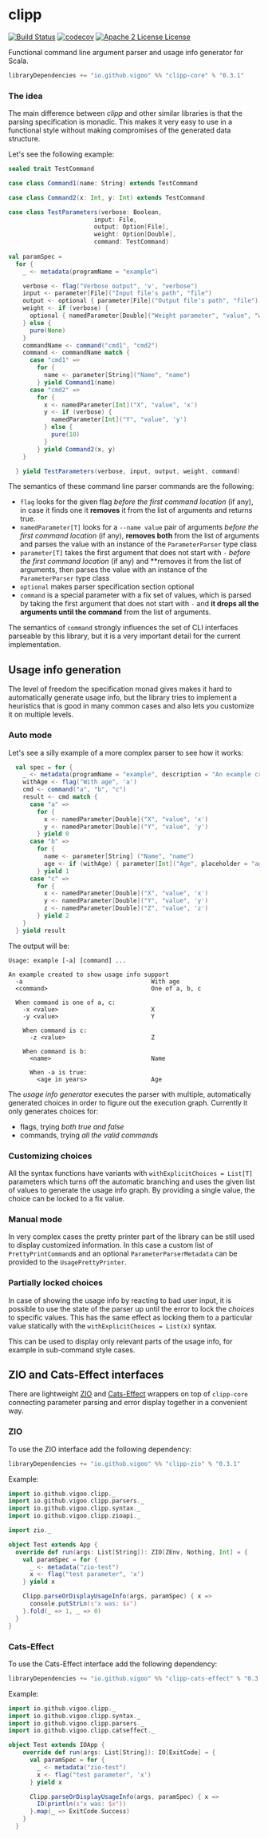 # clipp
[![Build Status](https://travis-ci.org/vigoo/clipp.svg?branch=master)](https://travis-ci.org/vigoo/clipp)
[![codecov](https://codecov.io/gh/vigoo/clipp/branch/master/graph/badge.svg)](https://codecov.io/gh/vigoo/clipp)
[![Apache 2 License License](http://img.shields.io/badge/license-APACHE2-blue.svg)](http://www.apache.org/licenses/LICENSE-2.0)

Functional command line argument parser and usage info generator for Scala.

```scala
libraryDependencies += "io.github.vigoo" %% "clipp-core" % "0.3.1"
```

### The idea
The main difference between *clipp* and other similar libraries is that the parsing specification is monadic. 
This makes it very easy to use in a functional style without making compromises of the generated data structure.

Let's see the following example:

```scala
sealed trait TestCommand

case class Command1(name: String) extends TestCommand

case class Command2(x: Int, y: Int) extends TestCommand

case class TestParameters(verbose: Boolean,
                        input: File,
                        output: Option[File],
                        weight: Option[Double],
                        command: TestCommand)
                        
val paramSpec =
  for {
    _ <- metadata(programName = "example")

    verbose <- flag("Verbose output", 'v', "verbose")
    input <- parameter[File]("Input file's path", "file")
    output <- optional { parameter[File]("Output file's path", "file") }
    weight <- if (verbose) {
      optional { namedParameter[Double]("Weight parameter", "value", "weight") }
    } else {
      pure(None)
    }
    commandName <- command("cmd1", "cmd2")
    command <- commandName match {
      case "cmd1" =>
        for {
          name <- parameter[String]("Name", "name")
        } yield Command1(name)
      case "cmd2" =>
        for {
          x <- namedParameter[Int]("X", "value", 'x')
          y <- if (verbose) {
            namedParameter[Int]("Y", "value", 'y')
          } else {
            pure(10)
          }
        } yield Command2(x, y)
    }

  } yield TestParameters(verbose, input, output, weight, command)
```

The semantics of these command line parser commands are the following:
- `flag` looks for the given flag *before the first command location* (if any), in case it finds one it **removes** it from the list of arguments and returns true.
- `namedParameter[T]` looks for a `--name value` pair of arguments *before the first command location* (if any), **removes both** from the list of arguments and parses the value with an instance of the `ParameterParser` type class
- `parameter[T]` takes the first argument that does not start with `-` *before the first command location* (if any) and **removes it from the list of arguments, then parses the value with an instance of the `ParameterParser` type class
- `optional` makes parser specification section optional
- `command` is a special parameter with a fix set of values, which is parsed by taking the first argument that does not start with `-` and **it drops all the arguments until the command** from the list of arguments.

The semantics of `command` strongly influences the set of CLI interfaces parseable by this library, but it is
a very important detail for the current implementation.    

## Usage info generation
The level of freedom the specification monad gives makes it hard to automatically generate usage info, 
but the library tries to implement a heuristics that is good in many common cases and also lets you 
customize it on multiple levels.


### Auto mode

Let's see a silly example of a more complex parser to see how it works:
```scala
  val spec = for {
    _ <- metadata(programName = "example", description = "An example created to show usage info support")
    withAge <- flag("With age", 'a')
    cmd <- command("a", "b", "c")
    result <- cmd match {
      case "a" =>
        for {
          x <- namedParameter[Double]("X", "value", 'x')
          y <- namedParameter[Double]("Y", "value", 'y')
        } yield 0
      case "b" =>
        for {
          name <- parameter[String] ("Name", "name")
          age <- if (withAge) { parameter[Int]("Age", placeholder = "age in years") } else { pure(0) }
        } yield 1
      case "c" =>
        for {
          x <- namedParameter[Double]("X", "value", 'x')
          y <- namedParameter[Double]("Y", "value", 'y')
          z <- namedParameter[Double]("Z", "value", 'z')
        } yield 2
    }
  } yield result
```

The output will be:
```plain
Usage: example [-a] [command] ...

An example created to show usage info support
  -a                                    With age
  <command>                             One of a, b, c

  When command is one of a, c:
    -x <value>                          X
    -y <value>                          Y

    When command is c:
      -z <value>                        Z

    When command is b:
      <name>                            Name

      When -a is true:
        <age in years>                  Age
```

The *usage info generator* executes the parser with multiple, automatically generated choices
in order to figure out the execution graph. Currently it only generates choices for:

- flags, trying *both true and false*
- commands, trying *all the valid commands*

### Customizing choices

All the syntax functions have variants with `withExplicitChoices = List[T]` parameters which turns
off the automatic branching and uses the given list of values to generate the usage info graph. By
providing a single value, the choice can be locked to a fix value.

### Manual mode

In very complex cases the pretty printer part of the library can be still used to display
customized information. In this case a custom list of `PrettyPrintCommand`s and an optional
`ParameterParserMetadata` can be provided to the `UsagePrettyPrinter`.

### Partially locked choices
In case of showing the usage info by reacting to bad user input, it is possible to use the state of the
parser up until the error to lock the *choices* to specific values. This has the same effect as
locking them to a particular value statically with the `withExplicitChoices = List(x)` syntax.

This can be used to display only relevant parts of the usage info, for example in sub-command
style cases.

## ZIO and Cats-Effect interfaces
There are lightweight [ZIO](https://zio.dev/) and [Cats-Effect](https://typelevel.org/cats-effect/) wrappers on top of `clipp-core`
connecting parameter parsing and error display together in a convenient way. 

### ZIO
To use the ZIO interface add the following dependency:

```scala
libraryDependencies += "io.github.vigoo" %% "clipp-zio" % "0.3.1"
```

Example:
```scala
import io.github.vigoo.clipp._
import io.github.vigoo.clipp.parsers._
import io.github.vigoo.clipp.syntax._
import io.github.vigoo.clipp.zioapi._

import zio._

object Test extends App {
  override def run(args: List[String]): ZIO[ZEnv, Nothing, Int] = {
    val paramSpec = for {
      _ <- metadata("zio-test")
      x <- flag("test parameter", 'x')
    } yield x

    Clipp.parseOrDisplayUsageInfo(args, paramSpec) { x =>
      console.putStrLn(s"x was: $x")
    }.fold(_ => 1, _ => 0)
  }
} 
```

### Cats-Effect

To use the Cats-Effect interface add the following dependency:

```scala
libraryDependencies += "io.github.vigoo" %% "clipp-cats-effect" % "0.3.1"
```

Example:
```scala
import io.github.vigoo.clipp._
import io.github.vigoo.clipp.syntax._
import io.github.vigoo.clipp.parsers._
import io.github.vigoo.clipp.catseffect._

object Test extends IOApp {
    override def run(args: List[String]): IO[ExitCode] = {
      val paramSpec = for {
        _ <- metadata("zio-test")
        x <- flag("test parameter", 'x')
      } yield x

      Clipp.parseOrDisplayUsageInfo(args, paramSpec) { x =>
        IO(println(s"x was: $x"))
      }.map(_ => ExitCode.Success)
    }
  }
```
